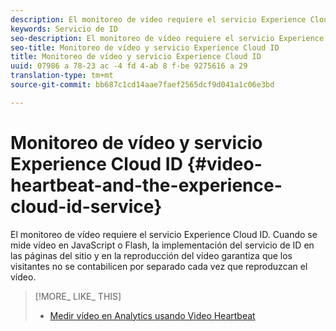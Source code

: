 ```yaml
---
description: El monitoreo de vídeo requiere el servicio Experience Cloud ID. Cuando se mide vídeo en JavaScript o Flash, la implementación del servicio de ID en las páginas del sitio y en la reproducción del vídeo garantiza que los visitantes no se contabilicen por separado cada vez que reproduzcan el vídeo.
keywords: Servicio de ID
seo-description: El monitoreo de vídeo requiere el servicio Experience Cloud ID. Cuando se mide vídeo en JavaScript o Flash, la implementación del servicio de ID en las páginas del sitio y en la reproducción del vídeo garantiza que los visitantes no se contabilicen por separado cada vez que reproduzcan el vídeo.
seo-title: Monitoreo de vídeo y servicio Experience Cloud ID
title: Monitoreo de vídeo y servicio Experience Cloud ID
uuid: 07986 a 78-23 ac -4 fd 4-ab 8 f-be 9275616 a 29
translation-type: tm+mt
source-git-commit: bb687c1cd14aae7faef2565dcf9d041a1c06e3bd

---
```



# Monitoreo de vídeo y servicio Experience Cloud ID {#video-heartbeat-and-the-experience-cloud-id-service}

El monitoreo de vídeo requiere el servicio Experience Cloud ID. Cuando se mide vídeo en JavaScript o Flash, la implementación del servicio de ID en las páginas del sitio y en la reproducción del vídeo garantiza que los visitantes no se contabilicen por separado cada vez que reproduzcan el vídeo.

>[!MORE_ LIKE_ THIS]
>
>* [Medir vídeo en Analytics usando Video Heartbeat](https://marketing.adobe.com/resources/help/en_US/sc/appmeasurement/hbvideo/)

